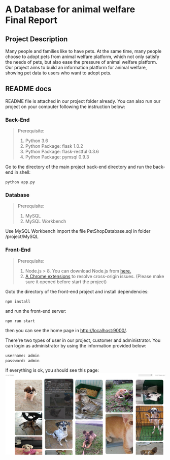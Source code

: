 # A Database for animal welfare<br>Final Report

## Project Description
Many people and families like to have pets. At the same time, many people choose to adopt pets from animal welfare platform, which not only satisfy the needs of pets, but also ease the pressure of animal welfare platform.
Our project aims to build an information platform for animal welfare, showing pet data to users who want to adopt pets.

## README docs

README file is attached in our project folder already. You can also run our project on your computer following the instruction below:

### Back-End

> Prerequisite:
>
> 1. Python 3.6
> 2. Python Package: flask 1.0.2
> 3. Python Package: flask-restful 0.3.6
> 4. Python Package: pymsql 0.9.3

Go to the directory of the main project back-end directory and run the back-end in shell:
```shell
python app.py
```

### Database

> Prerequisite:
>
> 1. MySQL
> 2. MySQL Workbench

Use MySQL Workbench import the file PetShopDatabase.sql in folder /project/MySQL


### Front-End

> Prerequisite:
>
> 1. Node.js > 8. You can download Node.js from [here.](https://nodejs.org/en/download/)
> 2. [A Chrome extensions](https://chrome.google.com/webstore/detail/allow-control-allow-origi/nlfbmbojpeacfghkpbjhddihlkkiljbi) to resolve cross-origin issues. (Please make sure it opened before start the project)

Goto the directory of the front-end project and install dependencies:

```shell
npm install
```

and run the front-end server:

```
npm run start
```

then you can see the home page in [http://localhost:9000/](http://localhost:9000/).

There're two types of user in our project, customer and administrator. You can login as administrator by using the information provided below:

```
username: admin
password: admin
```

If everything is ok, you should see this page:
![Home Page](./Homepage.png)

